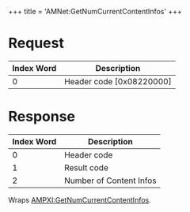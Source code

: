 +++
title = 'AMNet:GetNumCurrentContentInfos'
+++

# Request

| Index Word | Description                |
|------------|----------------------------|
| 0          | Header code \[0x08220000\] |

# Response

| Index Word | Description             |
|------------|-------------------------|
| 0          | Header code             |
| 1          | Result code             |
| 2          | Number of Content Infos |

Wraps
[AMPXI:GetNumCurrentContentInfos](AMPXI:GetNumCurrentContentInfos "wikilink").
